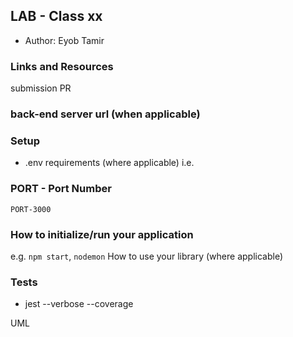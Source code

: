 ## LAB - Class xx

* Author: Eyob Tamir

### Links and Resources
submission PR

### back-end server url (when applicable)

### Setup
* .env requirements (where applicable)
i.e.

### PORT - Port Number
    PORT-3000

### How to initialize/run your application 
e.g. `npm start`, `nodemon`
How to use your library (where applicable)
### Tests
* jest --verbose --coverage

UML
![]()